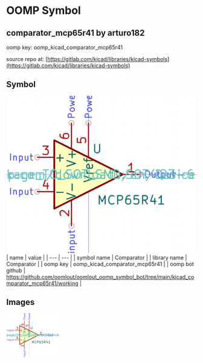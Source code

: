 # OOMP Symbol  
## comparator_mcp65r41  by arturo182  
  
oomp key: oomp_kicad_comparator_mcp65r41  
  
source repo at: [https://gitlab.com/kicad/libraries/kicad-symbols](https://gitlab.com/kicad/libraries/kicad-symbols)  
## Symbol  
  
[![working.png](working_600.png)](working.png)  
| name | value | 
| --- | --- | 
| symbol name | Comparator | 
| library name | Comparator | 
| oomp key | oomp_kicad_comparator_mcp65r41 | 
| oomp bot github | https://github.com/oomlout/oomlout_oomp_symbol_bot/tree/main/kicad_comparator_mcp65r41/working | 
## Images  
  
[![working.png](working_140.png)](working.png)  
